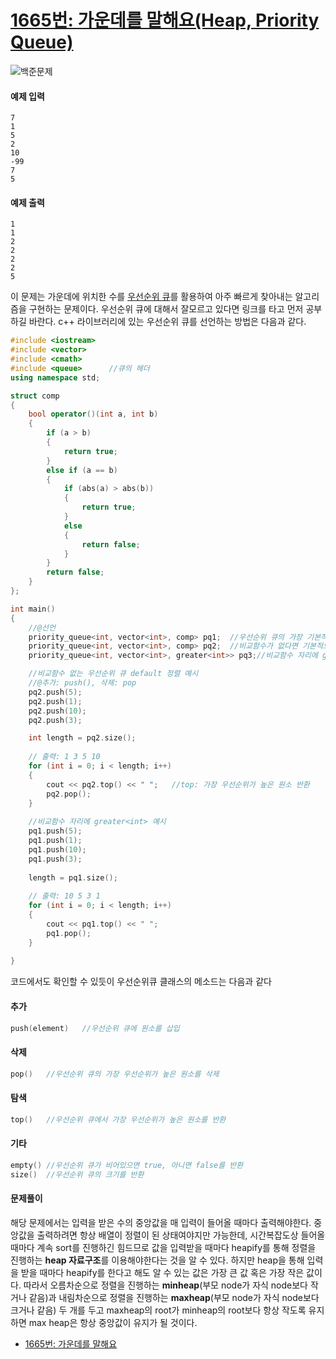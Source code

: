 # [1665번: 가운데를 말해요(Heap, Priority Queue)](https://www.acmicpc.net/problem/1655)
![백준문제](https://user-images.githubusercontent.com/119858743/212958054-9969a487-bcf8-46c7-b670-f8e7b3c20052.PNG)

#### 예제 입력
```
7
1
5
2
10
-99
7
5
```

#### 예제 출력
```
1
1
2
2
2
2
5
```

이 문제는 가운데에 위치한 수를 [우선순위 큐]()를 활용하여 아주 빠르게 찾아내는 알고리즘을 구현하는 문제이다. 우선순위 큐에 대해서 잘모르고 있다면 링크를 타고 먼저 공부하길 바란다. c++ 라이브러리에 있는 우선순위 큐를 선언하는 방법은 다음과 같다.
```cpp
#include <iostream>
#include <vector>
#include <cmath>
#include <queue>      //큐의 헤더
using namespace std;

struct comp
{
    bool operator()(int a, int b)
    {
        if (a > b)
        {
            return true;
        }
        else if (a == b)
        {
            if (abs(a) > abs(b))
            {
                return true;
            }
            else
            {
                return false;
            }
        }
        return false;
    }
};

int main() 
{
    //@선언
    priority_queue<int, vector<int>, comp> pq1;  //우선순위 큐의 가장 기본적인 선언방식 priority_queue<자료형, 컨테이너, 비교함수> 변수명
    priority_queue<int, vector<int>, comp> pq2;  //비교함수가 없다면 기본적으로 오름차순으로 정렬
    priority_queue<int, vector<int>, greater<int>> pq3;//비교함수 자리에 greater<int>입력하면 내림차순으로 정렬

    //비교함수 없는 우선순위 큐 default 정렬 예시
    //@추가: push(), 삭제: pop
    pq2.push(5);
    pq2.push(1);
    pq2.push(10);
    pq2.push(3);

    int length = pq2.size();
    
    // 출력: 1 3 5 10
    for (int i = 0; i < length; i++)
    {
        cout << pq2.top() << " ";   //top: 가장 우선순위가 높은 원소 반환
        pq2.pop();
    }
    
    //비교함수 자리에 greater<int> 예시
    pq1.push(5);
    pq1.push(1);
    pq1.push(10);
    pq1.push(3);
    
    length = pq1.size();
    
    // 출력: 10 5 3 1
    for (int i = 0; i < length; i++)
    {
        cout << pq1.top() << " ";
        pq1.pop();
    }
    
}   
```
코드에서도 확인할 수 있듯이 우선순위큐 클래스의 메소드는 다음과 같다
#### 추가
```cpp
push(element)   //우선순위 큐에 원소를 삽입
```
#### 삭제
```cpp
pop()   //우선순위 큐의 가장 우선순위가 높은 원소를 삭제
```
#### 탐색
```cpp
top()   //우선순위 큐에서 가장 우선순위가 높은 원소를 반환
```
#### 기타
```cpp
empty() //우선순위 큐가 비어있으면 true, 아니면 false를 반환
size()  //우선순위 큐의 크기를 반환
```

#### 문제풀이

해당 문제에서는 입력을 받은 수의 중앙값을 매 입력이 들어올 때마다 출력해야한다. 중앙값을 출력하려면 항상 배열이 정렬이 된 상태여야지만 가능한데, 시간복잡도상 들어올 때마다 계속 sort를 진행하긴 힘드므로 값을 입력받을 때마다 heapify를 통해 정렬을 진행하는 **heap 자료구조**를 이용해야한다는 것을 알 수 있다. 하지만 heap을 통해 입력을 받을 때마다 heapify를 한다고 해도 알 수 있는 값은 가장 큰 값 혹은 가장 작은 값이다. 따라서 오름차순으로 정렬을 진행하는 **minheap**(부모 node가 자식 node보다 작거나 같음)과 내림차순으로 정렬을 진행하는 **maxheap**(부모 node가 자식 node보다 크거나 같음) 두 개를 두고 maxheap의 root가 minheap의 root보다 항상 작도록 유지하면 max heap은 항상 중앙값이 유지가 될 것이다.
* [1665번: 가운데를 말해요](https://www.acmicpc.net/problem/1655)

